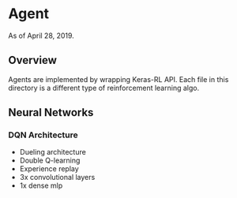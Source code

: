 # Agent
As of April 28, 2019.

## Overview
Agents are implemented by wrapping Keras-RL API. Each file in
this directory is a different type of reinforcement learning algo.


## Neural Networks
### DQN Architecture
- Dueling architecture
- Double Q-learning
- Experience replay
- 3x convolutional layers
- 1x dense mlp